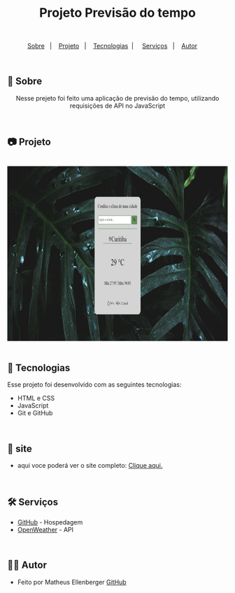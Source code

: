 <h1 align="center"> Projeto Previsão do tempo</h1>

<br>

<p align="center">
  <a href="#-sobre">Sobre</a>&nbsp;&nbsp;&nbsp;|&nbsp;&nbsp;&nbsp;
  <a href="#-projeto">Projeto</a>&nbsp;&nbsp;&nbsp;|&nbsp;&nbsp;&nbsp;
  <a href="#-tecnologias">Tecnologias</a>&nbsp;&nbsp;|&nbsp;&nbsp;&nbsp;&nbsp;
  <a href="#-Serviços">Serviços</a>&nbsp;&nbsp;&nbsp;|&nbsp;&nbsp;&nbsp;
  <a href="#-Autor">Autor</a>&nbsp;&nbsp;&nbsp;&nbsp;&nbsp;&nbsp;
</p>

<br>

## 🎯 Sobre

<p align="center">Nesse prejeto foi feito uma aplicação de previsão do tempo, utilizando requisições de API no JavaScript</p>

<br>

## 📷 Projeto

<br>
<div display="flex" align="center">
<img src="./img/projeto-design.jpeg" alt="projeto" width="700px" height="400px">
</div>

<br>

## 🚀 Tecnologias

Esse projeto foi desenvolvido com as seguintes tecnologias:

- HTML e CSS
- JavaScript
- Git e GitHub

<br>

## 📍 site

- aqui voce poderá ver o site completo: <a href="https://matheus-ellenberger.github.io/Desafio-1/">Clique aqui.</a> 
<br>

## 🛠️ Serviços

- <a href="https://github.com/Matheus-Ellenberger">GitHub</a> - Hospedagem
- <a href="https://openweathermap.org/">OpenWeather</a> - API

<br>

## 🙋‍♂️ Autor

- Feito por Matheus Ellenberger <a href="https://github.com/Matheus-Ellenberger">GitHub</a>
